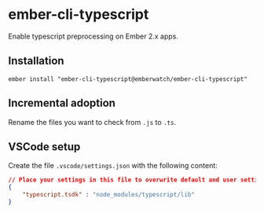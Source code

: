 # ember-cli-typescript

Enable typescript preprocessing on Ember 2.x apps.


## Installation

```
ember install "ember-cli-typescript@emberwatch/ember-cli-typescript"
```


## Incremental adoption

Rename the files you want to check from `.js` to `.ts`.

## VSCode setup

Create the file `.vscode/settings.json` with the following content:

```json
// Place your settings in this file to overwrite default and user settings.
{
    "typescript.tsdk" : "node_modules/typescript/lib"
}
```
